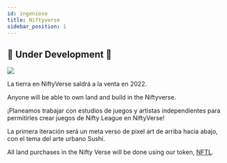 ```yaml
---
id: ingenioso
title: Niftyverse
sidebar_position: 1
---
```


## 🚧 Under Development 🚧

![](/img/niftyverse-snarfy.gif)

La tierra en NiftyVerse saldrá a la venta en 2022.

Anyone will be able to own land and build in the Niftyverse.

¡Planeamos trabajar con estudios de juegos y artistas independientes para permitirles crear juegos de Nifty League en NiftyVerse!

La primera iteración será un meta verso de pixel art de arriba hacia abajo, con el tema del arte urbano Sushi.

All land purchases in the Nifty Verse will be done using our token, [NFTL](https://docs.niftyleague.com/overview/nftl/overview).
